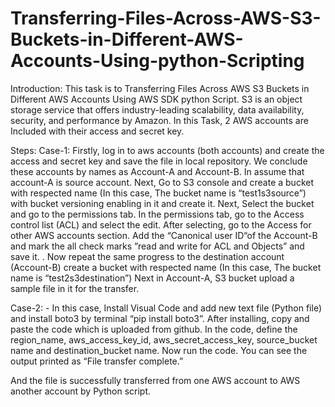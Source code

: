 # Transferring-Files-Across-AWS-S3-Buckets-in-Different-AWS-Accounts-Using-python-Scripting
Introduction:
This task is to Transferring Files Across AWS S3 Buckets in Different AWS Accounts Using AWS SDK python Script.
S3 is an object storage service that offers industry-leading scalability, data availability, security, and performance by Amazon.
In this Task, 2 AWS accounts are Included with their access and secret key.

Steps:
Case-1:
Firstly, log in to aws accounts (both accounts) and create the access and secret key and save the file in local repository. We conclude these accounts by names as Account-A and Account-B.
In assume that account-A is source account. Next, Go to S3 console and create a bucket with respected name (In this case, The bucket name is “test1s3source”) with bucket versioning enabling in it and create it.
 Next, Select the bucket and go to the permissions tab. In the permissions tab, go to the Access control list (ACL) and select the edit.
 After selecting, go to the Access for other AWS accounts section. Add the “Canonical user ID“of the Account-B and mark the all check marks ”read and write for ACL and Objects” and save it.
 .
Now repeat the same progress to the destination account (Account-B) create a bucket with respected name (In this case, The bucket name is “test2s3destination”) 
Next in Account-A, S3 bucket upload a sample file in it for the transfer.
 
Case-2: -
In this case, Install Visual Code and add new text file (Python file) and install boto3 by terminal “pip install boto3”.
After installing, copy and paste the code which is uploaded from github. 
In the code, define the region_name, aws_access_key_id, aws_secret_access_key,  source_bucket name  and destination_bucket name.
Now run the code. 
You can see the output printed as “File transfer complete.”
 
And the file is successfully transferred from one AWS account to AWS another account by Python script.
